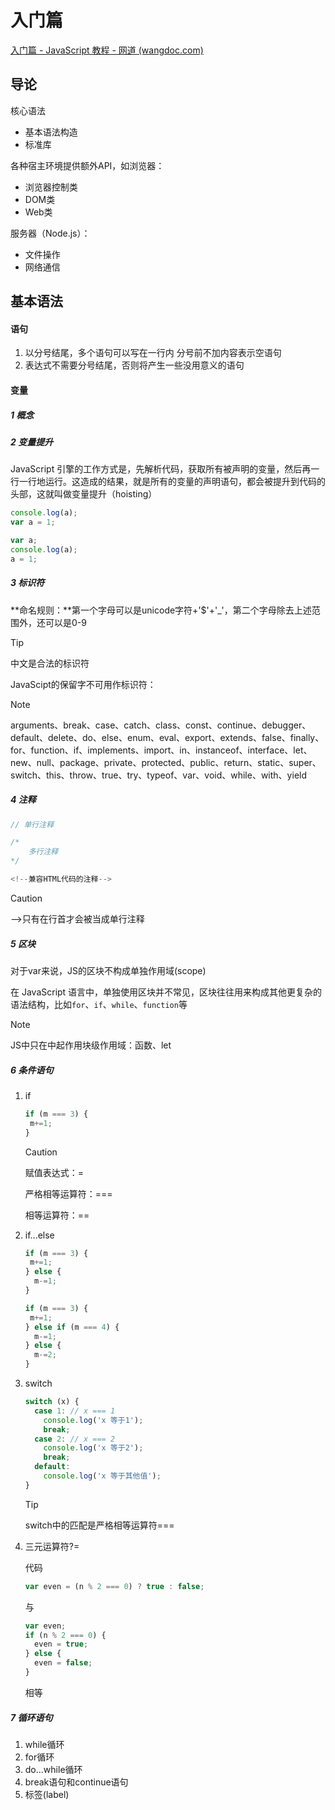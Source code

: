 # 入门篇

[入门篇 - JavaScript 教程 - 网道 (wangdoc.com)](https://wangdoc.com/javascript/basic/)

## 导论

核心语法

+ 基本语法构造
+ 标准库

各种宿主环境提供额外API，如浏览器：

+ 浏览器控制类
+ DOM类
+ Web类

服务器（Node.js）：

+ 文件操作
+ 网络通信

## 基本语法

#### 语句

1. 以分号结尾，多个语句可以写在一行内
   分号前不加内容表示空语句
2. 表达式不需要分号结尾，否则将产生一些没用意义的语句

#### 变量

##### 1 概念

##### 2 变量提升

JavaScript 引擎的工作方式是，先解析代码，获取所有被声明的变量，然后再一行一行地运行。这造成的结果，就是所有的变量的声明语句，都会被提升到代码的头部，这就叫做变量提升（hoisting）

```javascript
console.log(a);
var a = 1;

var a;
console.log(a);
a = 1;
```

##### 3 标识符

**命名规则：**第一个字母可以是unicode字符+'$'+'_'，第二个字母除去上述范围外，还可以是0-9

> [!Tip]
>
> 中文是合法的标识符

JavaScipt的保留字不可用作标识符：

> [!Note]
>
> arguments、break、case、catch、class、const、continue、debugger、default、delete、do、else、enum、eval、export、extends、false、finally、for、function、if、implements、import、in、instanceof、interface、let、new、null、package、private、protected、public、return、static、super、switch、this、throw、true、try、typeof、var、void、while、with、yield

##### 4 注释

```javascript
// 单行注释

/*
	多行注释
*/

<!--兼容HTML代码的注释-->
```

> [!CAUTION]
>
> -->只有在行首才会被当成单行注释

##### 5 区块

对于var来说，JS的区块不构成单独作用域(scope)

在 JavaScript 语言中，单独使用区块并不常见，区块往往用来构成其他更复杂的语法结构，比如`for`、`if`、`while`、`function`等

> [!Note]
>
> JS中只在中起作用块级作用域：函数、let

##### 6 条件语句

1. if

   ```javascript
   if (m === 3) {
   	m+=1;
   }
   ```

   > [!Caution]
   >
   > 赋值表达式：=
   >
   > 严格相等运算符：===
   >
   > 相等运算符：==

2. if...else

   ```javascript
   if (m === 3) {
   	m+=1;
   } else {
     m-=1;
   }
   
   if (m === 3) {
   	m+=1;
   } else if (m === 4) {
     m-=1;
   } else {
     m-=2;
   }
   ```

3. switch

   ```javascript
   switch (x) {
     case 1: // x === 1
       console.log('x 等于1');
       break;
     case 2: // x === 2
       console.log('x 等于2');
       break;
     default:
       console.log('x 等于其他值');
   }
   ```

   > [!Tip]
   >
   > switch中的匹配是严格相等运算符===

4. 三元运算符?=

   代码

   ```javascript
   var even = (n % 2 === 0) ? true : false;
   ```

   与

   ```javascript
   var even;
   if (n % 2 === 0) {
     even = true;
   } else {
     even = false;
   }
   ```

   相等

##### 7 循环语句

1. while循环
2. for循环
3. do...while循环
4. break语句和continue语句
5. 标签(label)